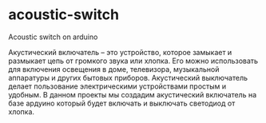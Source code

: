 # acoustic-switch
Acoustic switch on arduino

Акустический включатель – это устройство, которое замыкает и размыкает цепь от громкого звука или хлопка. 
Его можно использовать для включения освещения в доме, телевизора, музыкальной аппаратуры и других бытовых приборов. 
Акустический выключатель делает пользование электрическими устройствами простым и удобным.
В данном проекты мы создадим акустический включатель на базе ардуино который будет включать и выключать светодиод от хлопка.
